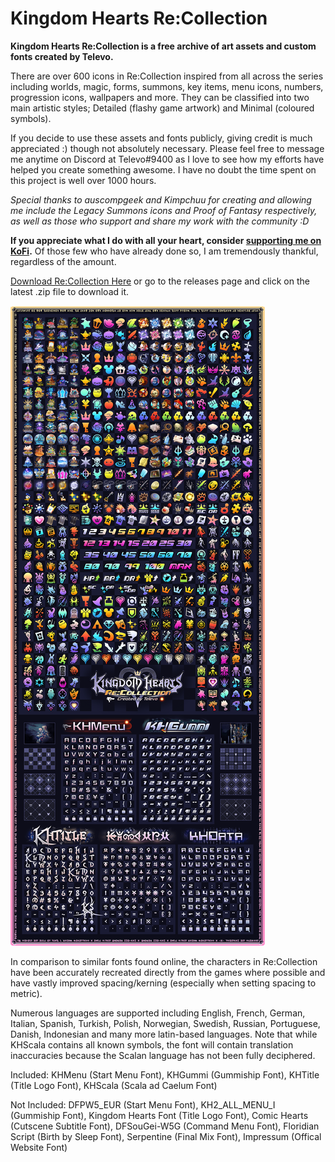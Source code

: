 # Kingdom Hearts Re:Collection

**Kingdom Hearts Re:Collection is a free archive of art assets and custom fonts created by Televo.** 

There are over 600 icons in Re:Collection inspired from all across the series including worlds, magic, forms, summons, key items, menu icons, numbers, progression icons, wallpapers and more. They can be classified into two main artistic styles; Detailed (flashy game artwork) and Minimal (coloured symbols).

If you decide to use these assets and fonts publicly, giving credit is much appreciated :) though not absolutely necessary. Please feel free to message me anytime on Discord at Televo#9400 as I love to see how my efforts have helped you create something awesome. I have no doubt the time spent on this project is well over 1000 hours.

*Special thanks to auscompgeek and Kimpchuu for creating and allowing me include the Legacy Summons icons and Proof of Fantasy respectively, as well as those who support and share my work with the community :D*

**If you appreciate what I do with all your heart, consider [supporting me on KoFi](https://ko-fi.com/televo).** Of those few who have already done so, I am tremendously thankful, regardless of the amount.

[Download Re:Collection Here](https://github.com/Televo/kingdom-hearts-recollection/releases/download/v3.0/Kingdom-Hearts-ReCollection.zip) or go to the releases page and click on the latest .zip file to download it.

![](Preview.png)

In comparison to similar fonts found online, the characters in Re:Collection have been accurately recreated directly from the games where possible and have vastly improved spacing/kerning (especially when setting spacing to metric).

Numerous languages are supported including English, French, German, Italian, Spanish, Turkish, Polish, Norwegian, Swedish, Russian, Portuguese, Danish, Indonesian and many more latin-based languages. Note that while KHScala contains all known symbols, the font will contain translation inaccuracies because the Scalan language has not been fully deciphered.

Included: KHMenu (Start Menu Font), KHGummi (Gummiship Font), KHTitle (Title Logo Font), KHScala (Scala ad Caelum Font)

Not Included: DFPW5_EUR (Start Menu Font), KH2_ALL_MENU_I (Gummiship Font), Kingdom Hearts Font (Title Logo Font), Comic Hearts (Cutscene Subtitle Font), DFSouGei-W5G (Command Menu Font), Floridian Script (Birth by Sleep Font), Serpentine (Final Mix Font), Impressum (Offical Website Font)
